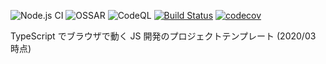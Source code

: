 ![Node.js CI](https://github.com/georgeOsdDev/ts_boilerplate/workflows/Node.js%20CI/badge.svg?branch=master)
![OSSAR](https://github.com/georgeOsdDev/ts_boilerplate/workflows/OSSAR/badge.svg?branch=master)
![CodeQL](https://github.com/georgeOsdDev/ts_boilerplate/workflows/CodeQL/badge.svg?branch=master)
[![Build Status](https://travis-ci.com/georgeOsdDev/ts_boilerplate.svg?branch=master)](https://travis-ci.com/georgeOsdDev/ts_boilerplate)
[![codecov](https://codecov.io/gh/georgeOsdDev/ts_boilerplate/branch/master/graph/badge.svg)](https://codecov.io/gh/georgeOsdDev/ts_boilerplate)

TypeScript でブラウザで動く JS 開発のプロジェクトテンプレート (2020/03 時点)
